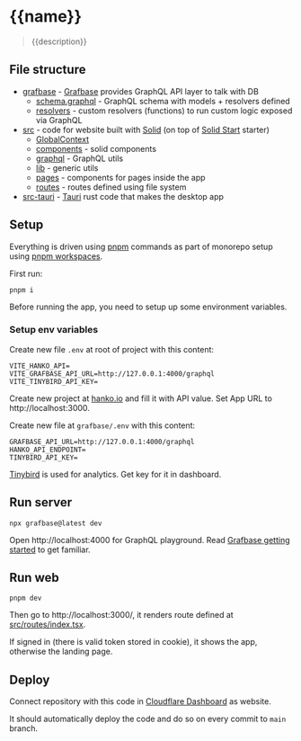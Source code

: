# {{name}}

> {{description}}

## File structure

- [grafbase](grafbase) - [Grafbase](https://grafbase.com/) provides GraphQL API layer to talk with DB
  - [schema.graphql](grafbase/schema.graphql) - GraphQL schema with models + resolvers defined
  - [resolvers](grafbase/resolvers) - custom resolvers (functions) to run custom logic exposed via GraphQL
- [src](src) - code for website built with [Solid](https://www.solidjs.com/) (on top of [Solid Start](https://github.com/solidjs/solid-start) starter)
  - [GlobalContext](src/GlobalContext)
  - [components](src/components) - solid components
  - [graphql](src/graphql) - GraphQL utils
  - [lib](src/lib) - generic utils
  - [pages](src/pages) - components for pages inside the app
  - [routes](src/routes) - routes defined using file system
- [src-tauri](src-tauri) - [Tauri](https://tauri.app) rust code that makes the desktop app

## Setup

Everything is driven using [pnpm](https://pnpm.io/installation) commands as part of monorepo setup using [pnpm workspaces](https://pnpm.io/workspaces).

First run:

```
pnpm i
```

Before running the app, you need to setup up some environment variables.

### Setup env variables

Create new file `.env` at root of project with this content:

```
VITE_HANKO_API=
VITE_GRAFBASE_API_URL=http://127.0.0.1:4000/graphql
VITE_TINYBIRD_API_KEY=
```

Create new project at [hanko.io](https://www.hanko.io) and fill it with API value. Set App URL to http://localhost:3000.

Create new file at `grafbase/.env` with this content:

```
GRAFBASE_API_URL=http://127.0.0.1:4000/graphql
HANKO_API_ENDPOINT=
TINYBIRD_API_KEY=
```

[Tinybird](https://www.tinybird.co/) is used for analytics. Get key for it in dashboard.

## Run server

```
npx grafbase@latest dev
```

Open http://localhost:4000 for GraphQL playground. Read [Grafbase getting started](https://grafbase.com/docs/quickstart/get-started) to get familiar.

## Run web

```
pnpm dev
```

Then go to http://localhost:3000/, it renders route defined at [src/routes/index.tsx](src/routes/index.tsx).

If signed in (there is valid token stored in cookie), it shows the app, otherwise the landing page.

## Deploy

Connect repository with this code in [Cloudflare Dashboard](https://dash.cloudflare.com) as website.

It should automatically deploy the code and do so on every commit to `main` branch.
